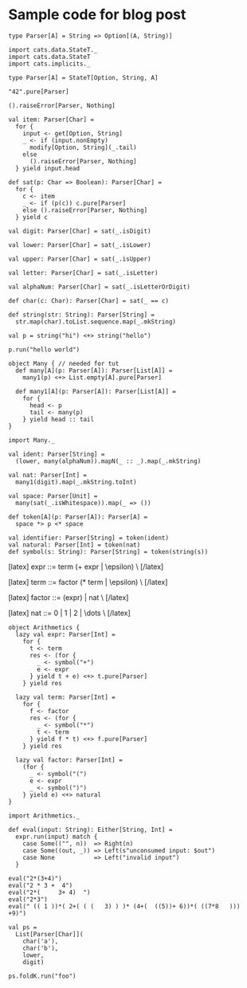 # Sample code for blog post

```tut:book
type Parser[A] = String => Option[(A, String)]
```

```tut:silent
import cats.data.StateT._
import cats.data.StateT
import cats.implicits._
```

```tut:book
type Parser[A] = StateT[Option, String, A]
```

```tut:book
"42".pure[Parser]

().raiseError[Parser, Nothing]
```

```tut:silent
val item: Parser[Char] =
  for {
    input <- get[Option, String]
    _ <- if (input.nonEmpty) 
      modify[Option, String](_.tail)
    else 
      ().raiseError[Parser, Nothing]
  } yield input.head
```

```tut:silent
def sat(p: Char => Boolean): Parser[Char] =
  for {
    c <- item
    _ <- if (p(c)) c.pure[Parser]
    else ().raiseError[Parser, Nothing]
  } yield c
```

```tut:silent
val digit: Parser[Char] = sat(_.isDigit)

val lower: Parser[Char] = sat(_.isLower)

val upper: Parser[Char] = sat(_.isUpper)

val letter: Parser[Char] = sat(_.isLetter)

val alphaNum: Parser[Char] = sat(_.isLetterOrDigit)

def char(c: Char): Parser[Char] = sat(_ == c)
```

```tut:silent
def string(str: String): Parser[String] = 
  str.map(char).toList.sequence.map(_.mkString)
```

```tut:book
val p = string("hi") <+> string("hello")

p.run("hello world")
```

```tut:silent
object Many { // needed for tut
  def many[A](p: Parser[A]): Parser[List[A]] =
    many1(p) <+> List.empty[A].pure[Parser]
  
  def many1[A](p: Parser[A]): Parser[List[A]] =
    for {
      head <- p
      tail <- many(p)
    } yield head :: tail
}

import Many._
```

```tut:silent
val ident: Parser[String] =
  (lower, many(alphaNum)).mapN(_ :: _).map(_.mkString)

val nat: Parser[Int] =
  many1(digit).map(_.mkString.toInt)

val space: Parser[Unit] =
  many(sat(_.isWhitespace)).map(_ => ())

def token[A](p: Parser[A]): Parser[A] =
  space *> p <* space

val identifier: Parser[String] = token(ident)
val natural: Parser[Int] = token(nat)
def symbol(s: String): Parser[String] = token(string(s))
``` 

[latex]
expr ::= term (+ expr | \epsilon) \\
[/latex]

[latex]
term ::= factor (* term | \epsilon) \\
[/latex]

[latex]
factor ::= (expr) | nat \\
[/latex]

[latex]
nat ::= 0 | 1 | 2 | \dots \\
[/latex]

```tut:silent
object Arithmetics {
  lazy val expr: Parser[Int] =
    for {
      t <- term
      res <- (for {
        _ <- symbol("+")
        e <- expr
      } yield t + e) <+> t.pure[Parser]
    } yield res
  
  lazy val term: Parser[Int] =
    for {
      f <- factor
      res <- (for {
        _ <- symbol("*")
        t <- term
      } yield f * t) <+> f.pure[Parser]
    } yield res
  
  lazy val factor: Parser[Int] =
    (for {
      _ <- symbol("(")
      e <- expr
      _ <- symbol(")")
    } yield e) <+> natural
}

import Arithmetics._
```

```tut:silent
def eval(input: String): Either[String, Int] =
  expr.run(input) match {
    case Some(("", n))  => Right(n)
    case Some((out, _)) => Left(s"unconsumed input: $out")
    case None           => Left("invalid input")
  }
```

```tut:book
eval("2*(3+4)")
eval("2 * 3 +  4")
eval("2*(     3+ 4)  ")
eval("2*3")
eval(" (( 1 ))*( 2+( ( (   3) ) )* (4+(  ((5))+ 6))*( ((7*8   ))) +9)") 
```

```tut:book
val ps =
  List[Parser[Char]](
    char('a'),
    char('b'),
    lower,
    digit)

ps.foldK.run("foo")
``` 

